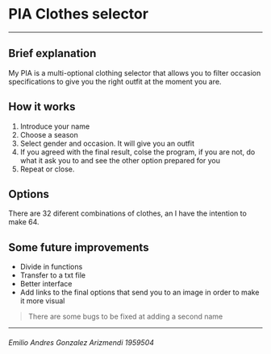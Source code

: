 # PIA Clothes selector
------------
## Brief explanation

My PIA is a multi-optional clothing selector that allows you to filter occasion specifications to give you the right outfit at the moment you are.

## How it works
1. Introduce your name 
1. Choose a season
1. Select gender and occasion. It will give you an outfit
1. If you agreed with the final result, colse the program, if you are not, do what it ask you to and see the other option prepared for you
1. Repeat or close.

## Options
There are 32 diferent combinations of clothes, an I have the intention to make 64.


## Some future improvements
- Divide in functions 
- Transfer to a txt file 
- Better interface
- Add links to the final options that send you to an image in order to make it more visual

> There are some bugs to be fixed at adding a second name

------------
###### Emilio Andres Gonzalez Arizmendi  1959504
